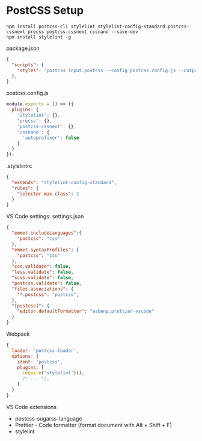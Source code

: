 # PostCSS Setup
```
npm install postcss-cli stylelint stylelint-config-standard postcss-cssnext precss postcss-cssnext cssnano --save-dev
npm install stylelint -g
```
package.json
```json
{
  "scripts": {
    "styles": "postcss input.postcss --config postcss.config.js --output output.min.css --watch"
  },
}
```
postcss.config.js
```js
module.exports = () => ({
  plugins: {
    'stylelint': {},
    'precss': {},
    'postcss-cssnext': {},
    'cssnano': {
      'autoprefixer': false
    }
  }
});
```
.stylelintrc
```json
{
  "extends": "stylelint-config-standard",
  "rules": {
    "selector-max-class": 2
  }
}
```
VS Code settings: settings.json
```json
{
  "emmet.includeLanguages":{
    "postcss": "css"
  },
  "emmet.syntaxProfiles": {
    "postcss": "css"
  },
  "css.validate": false,
  "less.validate": false,
  "scss.validate": false,
  "postcss.validate": false,
  "files.associations": {
    "*.postcss": "postcss",
  },
  "[postcss]": {
    "editor.defaultFormatter": "esbenp.prettier-vscode"
  }
}
```
Webpack
```js
{
  loader: 'postcss-loader',
  options: {
    ident: 'postcss',
    plugins: [
      require('stylelint')(),
      /* ... */,
    ]
  }
}
```

VS Code extensions
* postcss-sugarss-language
* Prettier - Code formatter (format document with Alt + Shift + F)
* stylelint
